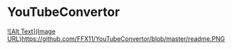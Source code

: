 # YouTubeConvertor

[![Alt Text](Image URL)](https://github.com/FFX11/YouTubeConvertor/blob/master/readme.PNG)https://github.com/FFX11/YouTubeConvertor/blob/master/readme.PNG
